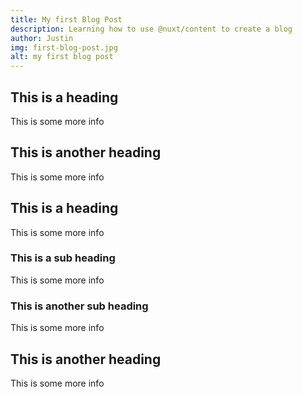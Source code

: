 ```yaml
---
title: My first Blog Post
description: Learning how to use @nuxt/content to create a blog
author: Justin 
img: first-blog-post.jpg
alt: my first blog post
---
```


## This is a heading

This is some more info

## This is another heading

This is some more info

## This is a heading

This is some more info

### This is a sub heading

This is some more info

### This is another sub heading

This is some more info

## This is another heading

This is some more info